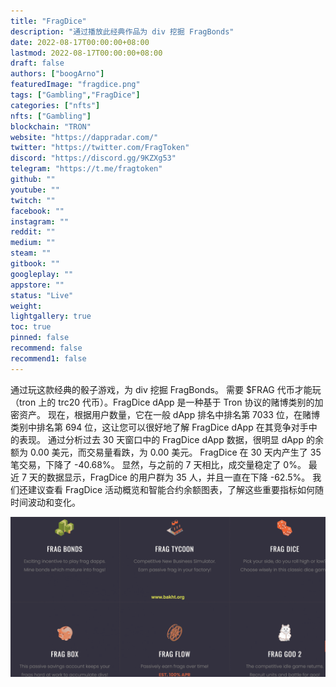 ```yaml
---
title: "FragDice"
description: "通过播放此经典作品为 div 挖掘 FragBonds"
date: 2022-08-17T00:00:00+08:00
lastmod: 2022-08-17T00:00:00+08:00
draft: false
authors: ["boogArno"]
featuredImage: "fragdice.png"
tags: ["Gambling","FragDice"]
categories: ["nfts"]
nfts: ["Gambling"]
blockchain: "TRON"
website: "https://dappradar.com/"
twitter: "https://twitter.com/FragToken"
discord: "https://discord.gg/9KZXg53"
telegram: "https://t.me/fragtoken"
github: ""
youtube: ""
twitch: ""
facebook: ""
instagram: ""
reddit: ""
medium: ""
steam: ""
gitbook: ""
googleplay: ""
appstore: ""
status: "Live"
weight: 
lightgallery: true
toc: true
pinned: false
recommend: false
recommend1: false
---
```

通过玩这款经典的骰子游戏，为 div 挖掘 FragBonds。 需要 $FRAG 代币才能玩（tron 上的 trc20 代币）。FragDice dApp 是一种基于 Tron 协议的赌博类别的加密资产。 现在，根据用户数量，它在一般 dApp 排名中排名第 7033 位，在赌博类别中排名第 694 位，这让您可以很好地了解 FragDice dApp 在其竞争对手中的表现。 通过分析过去 30 天窗口中的 FragDice dApp 数据，很明显 dApp 的余额为 0.00 美元，而交易量看跌，为 0.00 美元。 FragDice 在 30 天内产生了 35 笔交易，下降了 -40.68%。 显然，与之前的 7 天相比，成交量稳定了 0%。 最近 7 天的数据显示，FragDice 的用户群为 35 人，并且一直在下降 -62.5%。 我们还建议查看 FragDice 活动概览和智能合约余额图表，了解这些重要指标如何随时间波动和变化。

![fragtoken04-1536x780](fragtoken04-1536x780.png)